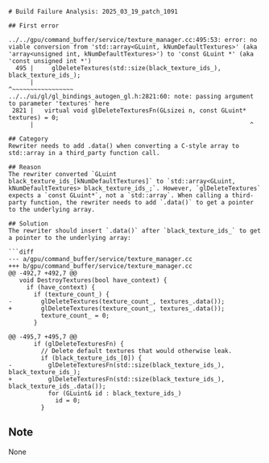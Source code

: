 ```
# Build Failure Analysis: 2025_03_19_patch_1091

## First error

../../gpu/command_buffer/service/texture_manager.cc:495:53: error: no viable conversion from 'std::array<GLuint, kNumDefaultTextures>' (aka 'array<unsigned int, kNumDefaultTextures>') to 'const GLuint *' (aka 'const unsigned int *')
  495 |     glDeleteTextures(std::size(black_texture_ids_), black_texture_ids_);
      |                                                     ^~~~~~~~~~~~~~~~~~
../../ui/gl/gl_bindings_autogen_gl.h:2821:60: note: passing argument to parameter 'textures' here
 2821 |   virtual void glDeleteTexturesFn(GLsizei n, const GLuint* textures) = 0;
      |                                                            ^

## Category
Rewriter needs to add .data() when converting a C-style array to std::array in a third_party function call.

## Reason
The rewriter converted `GLuint black_texture_ids_[kNumDefaultTextures]` to `std::array<GLuint, kNumDefaultTextures> black_texture_ids_;`. However, `glDeleteTextures` expects a `const GLuint*`, not a `std::array`. When calling a third-party function, the rewriter needs to add `.data()` to get a pointer to the underlying array.

## Solution
The rewriter should insert `.data()` after `black_texture_ids_` to get a pointer to the underlying array:

```diff
--- a/gpu/command_buffer/service/texture_manager.cc
+++ b/gpu/command_buffer/service/texture_manager.cc
@@ -492,7 +492,7 @@
   void DestroyTextures(bool have_context) {
     if (have_context) {
       if (texture_count_) {
-        glDeleteTextures(texture_count_, textures_.data());
+        glDeleteTextures(texture_count_, textures_.data());
         texture_count_ = 0;
       }
 
@@ -495,7 +495,7 @@
       if (glDeleteTexturesFn) {
         // Delete default textures that would otherwise leak.
         if (black_texture_ids_[0]) {
-          glDeleteTexturesFn(std::size(black_texture_ids_), black_texture_ids_);
+          glDeleteTexturesFn(std::size(black_texture_ids_), black_texture_ids_.data());
           for (GLuint& id : black_texture_ids_)
             id = 0;
         }

```

## Note
None